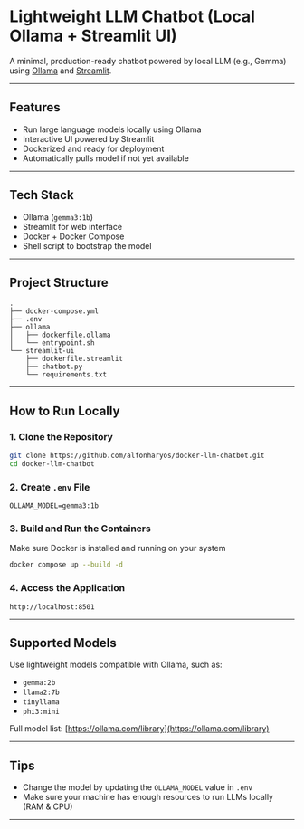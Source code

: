 # Lightweight LLM Chatbot (Local Ollama + Streamlit UI)

A minimal, production-ready chatbot powered by local LLM (e.g., Gemma) using [Ollama](https://ollama.com/) and [Streamlit](https://streamlit.io/).

---

## Features

- Run large language models locally using Ollama
- Interactive UI powered by Streamlit
- Dockerized and ready for deployment
- Automatically pulls model if not yet available

---

## Tech Stack

- Ollama (`gemma3:1b`)
- Streamlit for web interface
- Docker + Docker Compose
- Shell script to bootstrap the model

---

## Project Structure

```
.
├── docker-compose.yml
├── .env
├── ollama
│   ├── dockerfile.ollama
│   └── entrypoint.sh
└── streamlit-ui
    ├── dockerfile.streamlit
    ├── chatbot.py
    └── requirements.txt
```

---

## How to Run Locally

### 1. Clone the Repository

```bash
git clone https://github.com/alfonharyos/docker-llm-chatbot.git
cd docker-llm-chatbot
```

### 2. Create `.env` File

```env
OLLAMA_MODEL=gemma3:1b
```

### 3. Build and Run the Containers

Make sure Docker is installed and running on your system

```bash
docker compose up --build -d
```

### 4. Access the Application

```
http://localhost:8501
```

---

## Supported Models

Use lightweight models compatible with Ollama, such as:

- `gemma:2b`
- `llama2:7b`
- `tinyllama`
- `phi3:mini`

Full model list: [https://ollama.com/library](https://ollama.com/library)

---

## Tips

- Change the model by updating the `OLLAMA_MODEL` value in `.env`
- Make sure your machine has enough resources to run LLMs locally (RAM & CPU)

---



